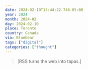 ```yaml
---
date: 2024-02-10T13:44:22.746-05:00
year: 2024
month: 2024-02
day: 2024-02-10
place: Toronto
country: Canada
via: Bluebear
tags: ["digital"]
categories: ["thought"]
---
```

> [RSS turns the web into tapas.]
